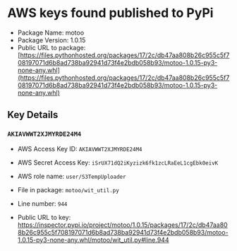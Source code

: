 # AWS keys found published to PyPi

* Package Name: motoo
* Package Version: 1.0.15
* Public URL to package: [https://files.pythonhosted.org/packages/17/2c/db47aa808b26c955c5f708197071d6b8ad738ba92941d73f4e2bdb058b93/motoo-1.0.15-py3-none-any.whl](https://files.pythonhosted.org/packages/17/2c/db47aa808b26c955c5f708197071d6b8ad738ba92941d73f4e2bdb058b93/motoo-1.0.15-py3-none-any.whl)

## Key Details

### `AKIAVWWT2XJMYRDE24M4`

* AWS Access Key ID: `AKIAVWWT2XJMYRDE24M4`
* AWS Secret Access Key: `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` 
* AWS role name: `user/S3TempUploader`
* File in package: `motoo/wit_util.py`
* Line number: `944`

* Public URL to key: https://inspector.pypi.io/project/motoo/1.0.15/packages/17/2c/db47aa808b26c955c5f708197071d6b8ad738ba92941d73f4e2bdb058b93/motoo-1.0.15-py3-none-any.whl/motoo/wit_util.py#line.944



